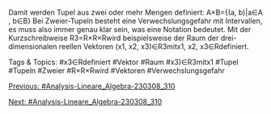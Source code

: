 Damit werden Tupel aus zwei oder mehr Mengen definiert:
A×B={(a, b)|a∈A , b∈B}
Bei Zweier-Tupeln besteht eine Verwechslungsgefahr mit Intervallen, es muss also immer genau klar
sein, was eine Notation bedeutet. Mit der Kurzschreibweise R3=R×R×Rwird beispielsweise der
Raum der drei-dimensionalen reellen Vektoren (x1, x2, x3)∈R3mitx1, x2, x3∈Rdefiniert.

   Tags & Topics:
   #x3∈Rdefiniert
   #Vektor
   #Raum
   #x3)∈R3mitx1
   #Tupel
   #Tupeln
   #Zweier
   #R×R×Rwird
   #Vektoren
   #Verwechslungsgefahr

[Previous: #Analysis-Lineare_Algebra-230308_310](Analysis-Lineare_Algebra-230308_310.md)

[Next: #Analysis-Lineare_Algebra-230308_310](Analysis-Lineare_Algebra-230308_310.md)